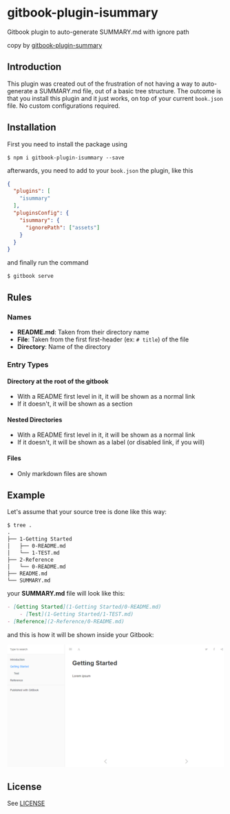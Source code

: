 # gitbook-plugin-isummary
Gitbook plugin to auto-generate SUMMARY.md with ignore path

copy by [gitbook-plugin-summary](https://github.com/julianxhokaxhiu/gitbook-plugin-summary)

## Introduction

This plugin was created out of the frustration of not having a way to auto-generate a SUMMARY.md file, out of a basic tree structure. The outcome is that you install this plugin and it just works, on top of your current `book.json` file. No custom configurations required.

## Installation

First you need to install the package using

```shell
$ npm i gitbook-plugin-isummary --save
```

 afterwards, you need to add to your `book.json` the plugin, like this

```json
{
  "plugins": [
    "isummary"
  ],
  "pluginsConfig": {
    "isummary": {
      "ignorePath": ["assets"]
    }
  }
}
```

and finally run the command

```shell
$ gitbook serve
```

## Rules

### Names

* **README.md**: Taken from their directory name
* **File**: Taken from the first first-header (ex: `# title`) of the file
* **Directory**: Name of the directory

### Entry Types

#### Directory at the root of the gitbook

* With a README first level in it, it will be shown as a normal link
* If it doesn't, it will be shown as a section

#### Nested Directories

* With a README first level in it, it will be shown as a normal link
* If it doesn't, it will be shown as a label (or disabled link, if you will)

#### Files

* Only markdown files are shown

## Example

Let's assume that your source tree is done like this way:

```shell
$ tree .
.
├── 1-Getting Started
│   ├── 0-README.md
│   └── 1-TEST.md
├── 2-Reference
│   └── 0-README.md
├── README.md
└── SUMMARY.md
```

your **SUMMARY.md** file will look like this:

```markdown
- [Getting Started](1-Getting Started/0-README.md)
    - [Test](1-Getting Started/1-TEST.md)
- [Reference](2-Reference/0-README.md)
```

and this is how it will be shown inside your Gitbook:

![](example.png)

## License

See [LICENSE](LICENSE)
